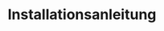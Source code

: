 ---
title: Installationsanleitung
description: Verzeichnis der Server-Installationsanleitungen
order: 1
---